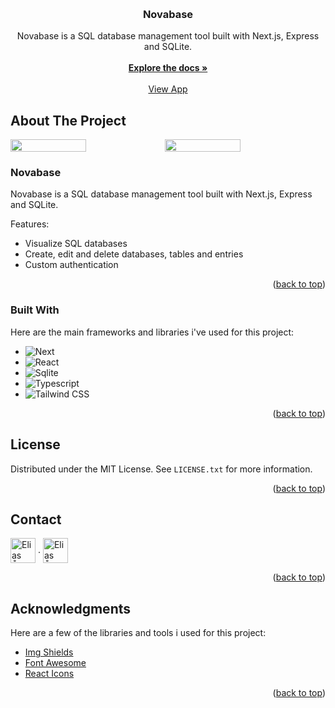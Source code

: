 <a name="readme-top"></a>

<!-- PROJECT LOGO -->
<br />
<div align="center">
  <!--
  <a href="https://github.com/eliasakesson/novabase">
    <img src="public/images/logo-big.png" alt="Logo" width="120" height="120">
  </a>
  -->

  <h3 align="center">Novabase</h3>

  <p align="center">
    Novabase is a SQL database management tool built with Next.js, Express and SQLite.
    <br />
    <br />
    <a href="https://github.com/eliasakesson/novabase"><strong>Explore the docs »</strong></a>
    <br />
    <br />
    <a href="https://www.novabase1.vercel.app">View App</a>
  </p>
</div>

<!-- ABOUT THE PROJECT -->
## About The Project

<div style="display:flex">
  <img src="public/images/home-page.png" alt="" width="49%" />
  <img src="public/images/designer.png" alt="" width="49%" />
</div>

### Novabase

Novabase is a SQL database management tool built with Next.js, Express and SQLite.

Features:
* Visualize SQL databases
* Create, edit and delete databases, tables and entries
* Custom authentication

<p align="right">(<a href="#readme-top">back to top</a>)</p>

### Built With

Here are the main frameworks and libraries i've used for this project:

* ![Next][Next.js]
* ![React][React.js]
* ![Sqlite][Sqlite]
* ![Typescript][Typescript]
* ![Tailwind CSS][Tailwind]

<p align="right">(<a href="#readme-top">back to top</a>)</p>

<!-- LICENSE -->
## License

Distributed under the MIT License. See `LICENSE.txt` for more information.

<p align="right">(<a href="#readme-top">back to top</a>)</p>



<!-- CONTACT -->
## Contact

<a href="https://www.linkedin.com/in/eliasakesson/" target="blank"><img align="center" src="https://upload.wikimedia.org/wikipedia/commons/thumb/c/ca/LinkedIn_logo_initials.png/800px-LinkedIn_logo_initials.png" alt="Elias Åkesson" height="40" width="40"/></a>
.
<a href="https://github.com/eliasakesson" target="blank"><img align="center" src="https://raw.githubusercontent.com/rahuldkjain/github-profile-readme-generator/master/src/images/icons/Social/github.svg" alt="Elias Åkesson" height="40" width="40" /></a>

<p align="right">(<a href="#readme-top">back to top</a>)</p>



<!-- ACKNOWLEDGMENTS -->
## Acknowledgments

Here are a few of the libraries and tools i used for this project:

* [Img Shields](https://shields.io)
* [Font Awesome](https://fontawesome.com)
* [React Icons](https://react-icons.github.io/react-icons/search)

<p align="right">(<a href="#readme-top">back to top</a>)</p>



<!-- MARKDOWN LINKS & IMAGES -->
[logo]: public/images/logo.png
[product-screenshot]: public/images/home-page.png
[Next.js]: https://img.shields.io/badge/next.js-000000?style=for-the-badge&logo=nextdotjs&logoColor=white
[React.js]: https://img.shields.io/badge/React-20232A?style=for-the-badge&logo=react&logoColor=61DAFB
[Stripe]: https://img.shields.io/badge/Stripe-5433FF?style=for-the-badge&logo=stripe&logoColor=white
[Sqlite]: https://img.shields.io/badge/SQLite-07405E?style=for-the-badge&logo=sqlite&logoColor=white
[Typescript]: https://img.shields.io/badge/typescript-%23007ACC.svg?style=for-the-badge&logo=typescript&logoColor=white
[Tailwind]: https://img.shields.io/badge/Tailwind_CSS-1CC6FF?style=for-the-badge&logo=tailwindcss&logoColor=white
